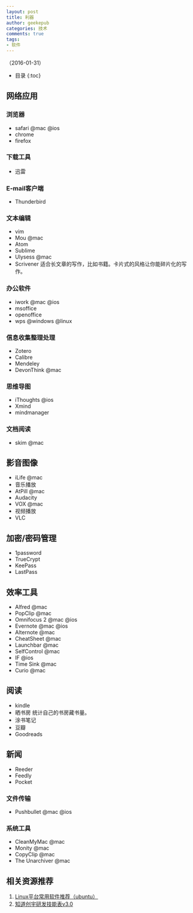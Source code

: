 ```yaml
---
layout: post
title: 利器
author: geekepub
categories: 技术
comments: true 
tags:
- 软件
---
```


（2016-01-31）

* 目录
{:toc}

## 网络应用

### 浏览器
- safari @mac @ios 
- chrome
- firefox

### 下载工具
- 迅雷

### E-mail客户端

- Thunderbird

### 文本编辑

- vim
- Mou @mac
- Atom
- Sublime 
- Ulysess @mac
- Scrivener 适合长文章的写作，比如书籍。卡片式的风格让你能碎片化的写作。

### 办公软件

- iwork @mac @ios
- msoffice
- openoffice
- wps @windows @linux

### 信息收集整理处理

- Zotero
- Calibre
- Mendeley
- DevonThink @mac


### 思维导图

- iThoughts @ios 
- Xmind
- mindmanager

### 文档阅读

- skim @mac

## 影音图像
- iLife @mac
- 音乐播放
- AtPill @mac
- Audacity
- VOX @mac
- 视频播放
- VLC

## 加密/密码管理

- 1password
- TrueCrypt
- KeePass
- LastPass

## 效率工具

- Alfred @mac
- PopClip @mac
- Omnifocus 2 @mac @ios
- Evernote @mac @ios
- Alternote @mac
- CheatSheet @mac
- Launchbar @mac 
- SelfControl @mac
- IF @ios
- Time Sink @mac
- Curio @mac

## 阅读

- kindle
- 晒书房 统计自己的书房藏书量。
- 涂书笔记
- 豆瓣
- Goodreads

## 新闻

- Reeder
- Feedly
- Pocket

### 文件传输

- Pushbullet @mac @ios

### 系统工具

- CleanMyMac @mac
- Monity @mac
- CopyClip @mac
- The Unarchiver @mac

## 相关资源推荐

1. [Linux平台常用软件推荐（ubuntu）](http://wiki.ubuntu.org.cn/Qref/Apps)
2. [知道创宇研发技能表v3.0](http://blog.knownsec.com/Knownsec_RD_Checklist/index.html)
